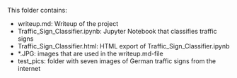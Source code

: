 This folder contains:
- writeup.md: Writeup of the project
- Traffic_Sign_Classifier.ipynb: Jupyter Notebook that classifies traffic signs
- Traffic_Sign_Classifier.html: HTML export of Traffic_Sign_Classifier.ipynb
- *.JPG: images that are used in the writeup.md-file
- test_pics: folder with seven images of German traffic signs from the internet
